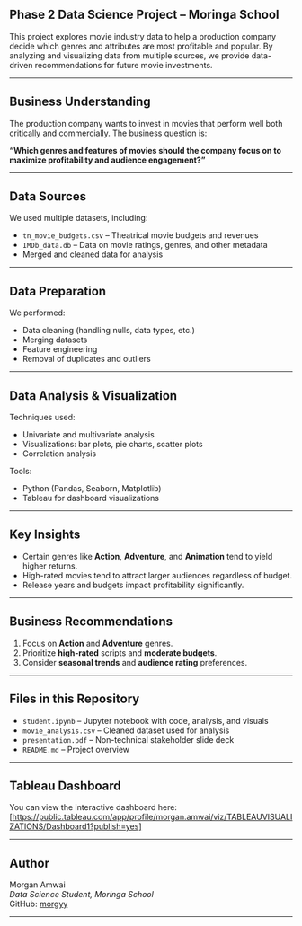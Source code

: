 
## Phase 2 Data Science Project – Moringa School

This project explores movie industry data to help a production company decide which genres and attributes are most profitable and popular. By analyzing and visualizing data from multiple sources, we provide data-driven recommendations for future movie investments.

---

##  Business Understanding

The production company wants to invest in movies that perform well both critically and commercially. The business question is:

**“Which genres and features of movies should the company focus on to maximize profitability and audience engagement?”**

---

##  Data Sources

We used multiple datasets, including:
- `tn_movie_budgets.csv` – Theatrical movie budgets and revenues
- `IMDb_data.db` – Data on movie ratings, genres, and other metadata
- Merged and cleaned data for analysis

---

##  Data Preparation

We performed:
- Data cleaning (handling nulls, data types, etc.)
- Merging datasets
- Feature engineering
- Removal of duplicates and outliers

---

## Data Analysis & Visualization

Techniques used:
- Univariate and multivariate analysis
- Visualizations: bar plots, pie charts, scatter plots
- Correlation analysis

Tools:
- Python (Pandas, Seaborn, Matplotlib)
- Tableau for dashboard visualizations

---

##  Key Insights

- Certain genres like **Action**, **Adventure**, and **Animation** tend to yield higher returns.
- High-rated movies tend to attract larger audiences regardless of budget.
- Release years and budgets impact profitability significantly.

---

##  Business Recommendations

1. Focus on **Action** and **Adventure** genres.
2. Prioritize **high-rated** scripts and **moderate budgets**.
3. Consider **seasonal trends** and **audience rating** preferences.

---

##  Files in this Repository

- `student.ipynb` – Jupyter notebook with code, analysis, and visuals
- `movie_analysis.csv` – Cleaned dataset used for analysis
- `presentation.pdf` – Non-technical stakeholder slide deck
- `README.md` – Project overview

---

##  Tableau Dashboard

You can view the interactive dashboard here:  
 [https://public.tableau.com/app/profile/morgan.amwai/viz/TABLEAUVISUALIZATIONS/Dashboard1?publish=yes]

---

##  Author

Morgan Amwai  
_Data Science Student, Moringa School_  
GitHub: [morgyy](https://github.com/morgyy/)

---

